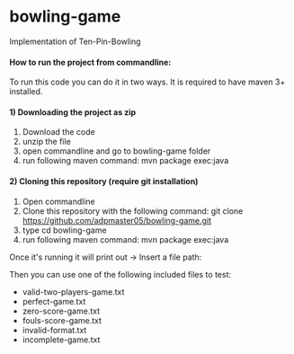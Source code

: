 # bowling-game
Implementation of Ten-Pin-Bowling

#### How to run the project from commandline:
To run this code you can do it in two ways. It is required to have maven 3+ installed.
#### 1) Downloading the project as zip
  1. Download the code
  2. unzip the file
  3. open commandline and go to bowling-game folder
  4. run following maven command: mvn package exec:java
  
#### 2) Cloning this repository (require git installation)
  1. Open commandline
  2. Clone this repository with the following command: git clone https://github.com/adpmaster05/bowling-game.git
  3. type cd bowling-game
  4. run following maven command: mvn package exec:java

Once it's running it will print out -> Insert a file path: 

Then you can use one of the following included files to test:

* valid-two-players-game.txt
* perfect-game.txt
* zero-score-game.txt
* fouls-score-game.txt
* invalid-format.txt
* incomplete-game.txt
